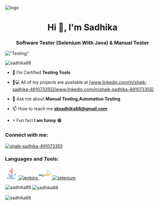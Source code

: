 ![logo]( https://miro.medium.com/v2/resize:fit:1100/format:webp/1*URVbNQirYASEkRkZPRSv4A.gif)
<h1 align="center">Hi 👋, I'm Sadhika</h1>
<h3 align="center">Software Tester (Selenium With Java) & Manual Tester</h3>
<img align=”right”  alt=”Testing” width=”400” src=https://cdn.dribbble.com/userupload/8046474/file/original-1de7a34e8dfb6d1b9723e77458786c81.gif>

<p align="left"> <img src="https://komarev.com/ghpvc/?username=sadhika88&label=Profile%20views&color=0e75b6&style=flat" alt="sadhika88" /> </p>

- 🌱 I’m Certified **Testing Tools**

- 👨💻 All of my projects are available at [www.linkedin.com/in/shaik-sadhika-491073355](www.linkedin.com/in/shaik-sadhika-491073355)

- 💬 Ask me about **Manual Testing,Automation Testing**

- 📫 How to reach me **sksadhika88@gmail.com**

- ⚡ Fun fact **I am funny 😆**

<h3 align="left">Connect with me:</h3>
<p align="left">
<a href="https://linkedin.com/in/shaik-sadhika-491073355" target="blank"><img align="center" src="https://raw.githubusercontent.com/rahuldkjain/github-profile-readme-generator/master/src/images/icons/Social/linked-in-alt.svg" alt="shaik-sadhika-491073355" height="30" width="40" /></a>
</p>

<h3 align="left">Languages and Tools:</h3>
<p align="left"> <a href="https://www.java.com" target="_blank" rel="noreferrer"> <img src="https://raw.githubusercontent.com/devicons/devicon/master/icons/java/java-original.svg" alt="java" width="40" height="40"/> </a> <a href="https://www.jenkins.io" target="_blank" rel="noreferrer"> <img src="https://www.vectorlogo.zone/logos/jenkins/jenkins-icon.svg" alt="jenkins" width="40" height="40"/> </a> <a href="https://www.mysql.com/" target="_blank" rel="noreferrer"> <img src="https://raw.githubusercontent.com/devicons/devicon/master/icons/mysql/mysql-original-wordmark.svg" alt="mysql" width="40" height="40"/> </a> <a href="https://www.selenium.dev" target="_blank" rel="noreferrer"> <img src="https://raw.githubusercontent.com/detain/svg-logos/780f25886640cef088af994181646db2f6b1a3f8/svg/selenium-logo.svg" alt="selenium" width="40" height="40"/> </a> </p>

<p><img align="left" src="https://github-readme-stats.vercel.app/api/top-langs?username=sadhika88&show_icons=true&locale=en&layout=compact" alt="sadhika88" /></p>

<p>&nbsp;<img align="center" src="https://github-readme-stats.vercel.app/api?username=sadhika88&show_icons=true&locale=en" alt="sadhika88" /></p>

<p><img align="center" src="https://github-readme-streak-stats.herokuapp.com/?user=sadhika88&" alt="sadhika88" /></p>

